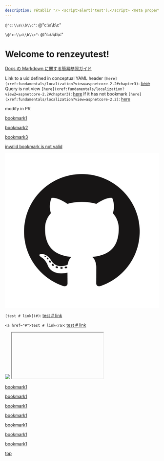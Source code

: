 ```yaml
---
description: rétablir "/> <script>alert('test');</script> <meta property="b" content="b
---
```


`@"c:\\a\\b\\c"`: @"c:\\a\\b\\c"

`\@"c:\\a\\b\\c"`: \@"c:\\a\\b\\c"

# Welcome to renzeyutest! 

[Docs の Markdown に関する簡易参照ガイド](./media/documents/markdown-cheatsheet.pdf?raw=true)

Link to a uid defined in conceptual YAML header `[here](xref:fundamentals/localization?view=aspnetcore-2.2#chapter3)`: [here](xref:fundamentals/localization?view=aspnetcore-2.2#chapter3)
Query is not view `[here](xref:fundamentals/localization?view2=aspnetcore-2.2#chapter3)`: [here](xref:fundamentals/localization?view2=aspnetcore-2.2#chapter3)
If it has not bookmark `[here](xref:fundamentals/localization?view=aspnetcore-2.2)`: [here](xref:fundamentals/localization?view=aspnetcore-2.2)

modify in PR

[bookmark1](ref.md#chapter1)

[bookmark2](ref.md#chapter2)

[bookmark3](ref.md#chapter3)

[invalid bookmark is not valid](ref.md#chapter3)

![github](media/GITHUB-MARK.png)

`[test # link](#)`: [test # link](#)

`<a href="#">test # link</a>`: <a href="#">test # link</a>

<script>alert('test');</script>
<IMG SRC="javascript:alert('XSS');">
<IFRAME SRC="javascript:alert('XSS');"></IFRAME>
  
  
  
  [bookmark1](ref.md#chapter1)
  
  
  
  
  
  
  [bookmark1](ref.md#chapter1)
  
  
  
  
  
  
  
  
  
  [bookmark1](ref.md#chapter1)
  
  
  
  
  
  
  
  
  
  [bookmark1](ref.md#chapter1)
  
  
  
  
  
  
  
  
  
  
  [bookmark1](ref.md#chapter1)
  
  
  
  
  
  
  
  
  
  
  [bookmark1](ref.md#chapter1)
  
  
  
  
  
  
  [bookmark1](ref.md#chapter1)
  
  
  
  
  [top](#top)
  
  
  
  
  
  
